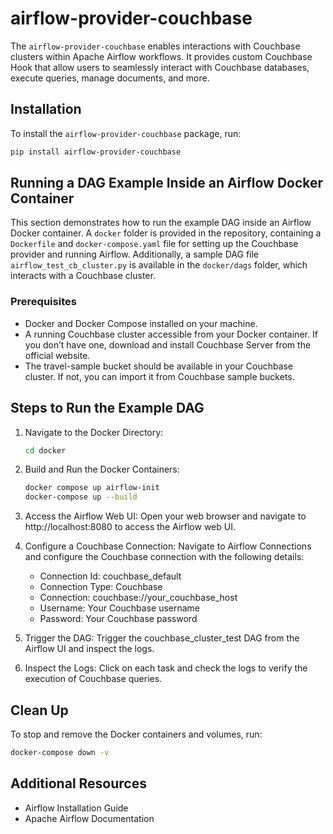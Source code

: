 # airflow-provider-couchbase

The `airflow-provider-couchbase` enables interactions with Couchbase clusters within Apache Airflow workflows. It provides custom Couchbase Hook that allow users to seamlessly interact with Couchbase databases, execute queries, manage documents, and more.

## Installation

To install the `airflow-provider-couchbase` package, run:

```bash
pip install airflow-provider-couchbase
```

## Running a DAG Example Inside an Airflow Docker Container

This section demonstrates how to run the example DAG inside an Airflow Docker container. A `docker` folder is provided in the repository, containing a `Dockerfile` and `docker-compose.yaml` file for setting up the Couchbase provider and running Airflow. Additionally, a sample DAG file `airflow_test_cb_cluster.py` is available in the `docker/dags` folder, which interacts with a Couchbase cluster.


### Prerequisites

- Docker and Docker Compose installed on your machine.
- A running Couchbase cluster accessible from your Docker container. If you don’t have one, download and install Couchbase Server from the official website.
- The travel-sample bucket should be available in your Couchbase cluster. If not, you can import it from Couchbase sample buckets.

## Steps to Run the Example DAG

1. Navigate to the Docker Directory:

    ```bash
    cd docker
    ```

2. Build and Run the Docker Containers:

    ```bash
    docker compose up airflow-init
    docker-compose up --build
    ```

3. Access the Airflow Web UI:
    Open your web browser and navigate to http://localhost:8080 to access the Airflow web UI.
4. Configure a Couchbase Connection:
    Navigate to Airflow Connections and configure the Couchbase connection with the following details:
    - Connection Id: couchbase_default
    - Connection Type: Couchbase
    - Connection: couchbase://your_couchbase_host
    - Username: Your Couchbase username
    - Password: Your Couchbase password
5. Trigger the DAG:
    Trigger the couchbase_cluster_test DAG from the Airflow UI and inspect the logs.
6. Inspect the Logs:
    Click on each task and check the logs to verify the execution of Couchbase queries.

## Clean Up

To stop and remove the Docker containers and volumes, run:

```bash
docker-compose down -v
```

## Additional Resources

- Airflow Installation Guide
- Apache Airflow Documentation
